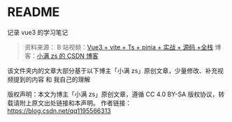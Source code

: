 # README

记录 vue3 的学习笔记

> 资料来源：
> B 站视频：[Vue3 + vite + Ts + pinia + 实战 + 源码 +全栈](https://www.bilibili.com/video/BV1dS4y1y7vd)
> 博客：[小满 zs 的 CSDN 博客](https://blog.csdn.net/qq1195566313)

该文件夹内的文章大部分基于以下博主「小满 zs」原创文章，少量修改、补充视频提到的内容 和 我自己的理解

版权声明：本文为博主「小满 zs」原创文章，遵循 CC 4.0 BY-SA 版权协议，转载请附上原文出处链接和本声明。
作者链接：https://blog.csdn.net/qq1195566313